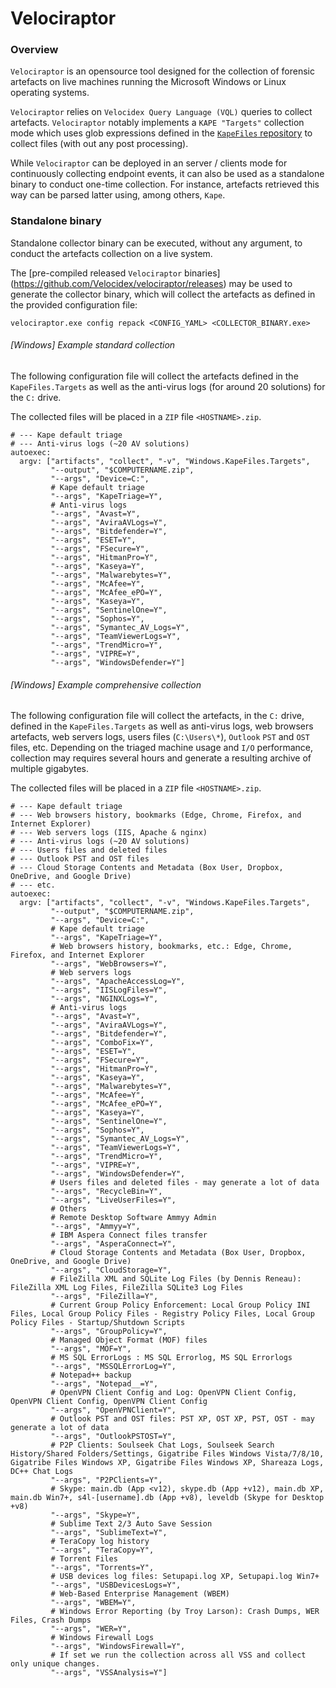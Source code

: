 # Velociraptor

### Overview

`Velociraptor` is an opensource tool designed for the collection of forensic
artefacts on live machines running the Microsoft Windows or Linux operating
systems.

`Velociraptor` relies on `Velocidex Query Language (VQL)` queries to collect
artefacts. `Velociraptor` notably implements a `KAPE "Targets"` collection mode
which uses glob expressions defined in the [`KapeFiles`
repository](https://github.com/EricZimmerman/KapeFiles) to collect files (with
out any post processing).

While `Velociraptor` can be deployed in an server / clients mode for
continuously collecting endpoint events, it can also be used as a standalone
binary to conduct one-time collection. For instance, artefacts retrieved this
way can be parsed latter using, among others, `Kape`.

### Standalone binary   

Standalone collector binary can be executed, without any argument, to conduct
the artefacts collection on a live system.

The [pre-compiled released `Velociraptor`
binaries] (https://github.com/Velocidex/velociraptor/releases) may be used to
generate the collector binary, which will collect the artefacts as defined in
the provided configuration file:

```
velociraptor.exe config repack <CONFIG_YAML> <COLLECTOR_BINARY.exe>
```

###### [Windows] Example standard collection

The following configuration file will collect the artefacts defined in the
`KapeFiles.Targets` as well as the anti-virus logs (for around 20 solutions)
for the `C:` drive.

The collected files will be placed in a `ZIP` file `<HOSTNAME>.zip`.

```
# --- Kape default triage
# --- Anti-virus logs (~20 AV solutions)
autoexec:
  argv: ["artifacts", "collect", "-v", "Windows.KapeFiles.Targets",
         "--output", "$COMPUTERNAME.zip",
         "--args", "Device=C:",
         # Kape default triage
         "--args", "KapeTriage=Y",
         # Anti-virus logs
         "--args", "Avast=Y",
         "--args", "AviraAVLogs=Y",
         "--args", "Bitdefender=Y",
         "--args", "ESET=Y",
         "--args", "FSecure=Y",
         "--args", "HitmanPro=Y",
         "--args", "Kaseya=Y",
         "--args", "Malwarebytes=Y",
         "--args", "McAfee=Y",
         "--args", "McAfee_ePO=Y",
         "--args", "Kaseya=Y",
         "--args", "SentinelOne=Y",
         "--args", "Sophos=Y",
         "--args", "Symantec_AV_Logs=Y",
         "--args", "TeamViewerLogs=Y",
         "--args", "TrendMicro=Y",
         "--args", "VIPRE=Y",
         "--args", "WindowsDefender=Y"]
```

###### [Windows] Example comprehensive collection

The following configuration file will collect the artefacts, in the `C:` drive,
defined in the `KapeFiles.Targets` as well as anti-virus logs, web browsers
artefacts, web servers logs, users files (`C:\Users\*`), `Outlook` `PST` and
`OST` files, etc. Depending on the triaged machine usage and `I/O` performance,
collection may requires several hours and generate a resulting archive of
multiple gigabytes.

The collected files will be placed in a `ZIP` file `<HOSTNAME>.zip`.

```
# --- Kape default triage
# --- Web browsers history, bookmarks (Edge, Chrome, Firefox, and Internet Explorer)
# --- Web servers logs (IIS, Apache & nginx)
# --- Anti-virus logs (~20 AV solutions)
# --- Users files and deleted files
# --- Outlook PST and OST files
# --- Cloud Storage Contents and Metadata (Box User, Dropbox, OneDrive, and Google Drive)
# --- etc.
autoexec:
  argv: ["artifacts", "collect", "-v", "Windows.KapeFiles.Targets",
         "--output", "$COMPUTERNAME.zip",
         "--args", "Device=C:",
         # Kape default triage
         "--args", "KapeTriage=Y",
         # Web browsers history, bookmarks, etc.: Edge, Chrome, Firefox, and Internet Explorer
         "--args", "WebBrowsers=Y",
         # Web servers logs
         "--args", "ApacheAccessLog=Y",
         "--args", "IISLogFiles=Y",
         "--args", "NGINXLogs=Y",
         # Anti-virus logs
         "--args", "Avast=Y",
         "--args", "AviraAVLogs=Y",
         "--args", "Bitdefender=Y",
         "--args", "ComboFix=Y",
         "--args", "ESET=Y",
         "--args", "FSecure=Y",
         "--args", "HitmanPro=Y",
         "--args", "Kaseya=Y",
         "--args", "Malwarebytes=Y",
         "--args", "McAfee=Y",
         "--args", "McAfee_ePO=Y",
         "--args", "Kaseya=Y",
         "--args", "SentinelOne=Y",
         "--args", "Sophos=Y",
         "--args", "Symantec_AV_Logs=Y",
         "--args", "TeamViewerLogs=Y",
         "--args", "TrendMicro=Y",
         "--args", "VIPRE=Y",
         "--args", "WindowsDefender=Y",
         # Users files and deleted files - may generate a lot of data
         "--args", "RecycleBin=Y",
         "--args", "LiveUserFiles=Y",
         # Others
         # Remote Desktop Software Ammyy Admin
         "--args", "Ammyy=Y",
         # IBM Aspera Connect files transfer
         "--args", "AsperaConnect=Y",
         # Cloud Storage Contents and Metadata (Box User, Dropbox, OneDrive, and Google Drive)
         "--args", "CloudStorage=Y",
         # FileZilla XML and SQLite Log Files (by Dennis Reneau): FileZilla XML Log Files, FileZilla SQLite3 Log Files
         "--args", "FileZilla=Y",
         # Current Group Policy Enforcement: Local Group Policy INI Files, Local Group Policy Files - Registry Policy Files, Local Group Policy Files - Startup/Shutdown Scripts
         "--args", "GroupPolicy=Y",
         # Managed Object Format (MOF) files
         "--args", "MOF=Y",
         # MS SQL ErrorLogs : MS SQL Errorlog, MS SQL Errorlogs
         "--args", "MSSQLErrorLog=Y",
         # Notepad++ backup
         "--args", "Notepad__=Y",
         # OpenVPN Client Config and Log: OpenVPN Client Config, OpenVPN Client Config, OpenVPN Client Config
         "--args", "OpenVPNClient=Y",
         # Outlook PST and OST files: PST XP, OST XP, PST, OST - may generate a lot of data
         "--args", "OutlookPSTOST=Y",
         # P2P Clients: Soulseek Chat Logs, Soulseek Search History/Shared Folders/Settings, Gigatribe Files Windows Vista/7/8/10, Gigatribe Files Windows XP, Gigatribe Files Windows XP, Shareaza Logs, DC++ Chat Logs
         "--args", "P2PClients=Y",
         # Skype: main.db (App <v12), skype.db (App +v12), main.db XP, main.db Win7+, s4l-[username].db (App +v8), leveldb (Skype for Desktop +v8)
         "--args", "Skype=Y",
         # Sublime Text 2/3 Auto Save Session
         "--args", "SublimeText=Y",
         # TeraCopy log history
         "--args", "TeraCopy=Y",
         # Torrent Files
         "--args", "Torrents=Y",
         # USB devices log files: Setupapi.log XP, Setupapi.log Win7+
         "--args", "USBDevicesLogs=Y",
         # Web-Based Enterprise Management (WBEM)
         "--args", "WBEM=Y",
         # Windows Error Reporting (by Troy Larson): Crash Dumps, WER Files, Crash Dumps
         "--args", "WER=Y",
         # Windows Firewall Logs
         "--args", "WindowsFirewall=Y",
         # If set we run the collection across all VSS and collect only unique changes.
         "--args", "VSSAnalysis=Y"]
```
